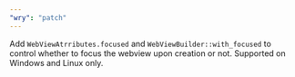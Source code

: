 ```yaml
---
"wry": "patch"
---
```


Add `WebViewAtrributes.focused` and `WebViewBuilder::with_focused` to control whether to focus the webview upon creation or not. Supported on Windows and Linux only.
